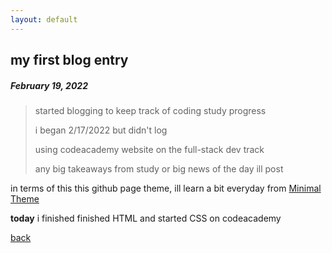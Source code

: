 ```yaml
---
layout: default
---
```


## my first blog entry
##### February 19, 2022

>started blogging to keep track of coding study progress
>
>i began 2/17/2022 but didn't log
>
>using codeacademy website on the full-stack dev track
>
>any big takeaways from study or big news of the day ill post

in terms of this this github page theme, ill learn a bit everyday from [Minimal Theme](https://github.com/pages-themes/minimal/blob/master/index.md?plain=1)

**today** i finished finished HTML and started CSS on codeacademy

[back](./)
